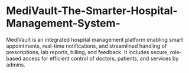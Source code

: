 # MediVault-The-Smarter-Hospital-Management-System-
MediVault is an integrated hospital management platform enabling smart appointments, real-time notifications, and streamlined handling of prescriptions, lab reports, billing, and feedback. It includes secure, role-based access for efficient control of doctors, patients, and services by admins.
